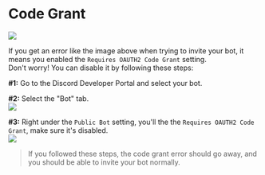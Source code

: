 # Code Grant
![](https://user-images.githubusercontent.com/69215413/135365673-11bf49a9-2058-4f76-96b2-bba70ab123d6.png)

If you get an error like the image above when trying to invite your bot, it means you enabled the `Requires OAUTH2 Code Grant` setting.\
Don't worry! You can disable it by following these steps:

**#1:** Go to the Discord Developer Portal and select your bot.

**#2:** Select the "Bot" tab.\
![](https://user-images.githubusercontent.com/69215413/135365274-3722963f-0c3d-4d35-a7ba-8cbff291ce08.png)

**#3:** Right under the `Public Bot` setting, you'll the the `Requires OAUTH2 Code Grant`, make sure it's disabled.\
![](https://user-images.githubusercontent.com/69215413/135365466-c92c744a-bcbf-4052-afb9-48259bd0b0c8.png)

> If you followed these steps, the code grant error should go away, and you should be able to invite your bot normally.
